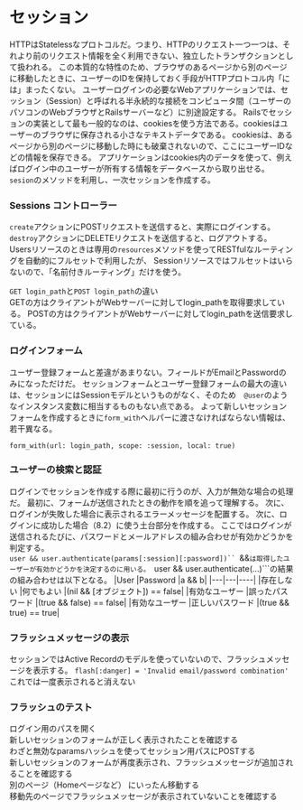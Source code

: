 # セッション
HTTPはStatelessなプロトコルだ。つまり、HTTPのリクエスト一つ一つは、それより前のリクエスト情報を全く利用できない、独立したトランザクションとして扱われる。
この本質的な特性のため、ブラウザのあるページから別のページに移動したときに、ユーザーのIDを保持しておく手段がHTTPプロトコル内「には」まったくない。
ユーザーログインの必要なWebアプリケーションでは、セッション（Session）と呼ばれる半永続的な接続をコンピュータ間（ユーザーのパソコンのWebブラウザとRailsサーバーなど）に別途設定する。
Railsでセッションの実装として最も一般的なのは、cookiesを使う方法である。cookiesはユーザーのブラウザに保存される小さなテキストデータである。
cookiesは、あるページから別のページに移動した時にも破棄されないので、ここにユーザーIDなどの情報を保存できる。
アプリケーションはcookies内のデータを使って、例えばログイン中のユーザーが所有する情報をデータベースから取り出せる。
```sesion```のメソッドを利用し、一次セッションを作成する。

### Sessions コントローラー
```create```アクションにPOSTリクエストを送信すると、実際にログインする。
```destroy```アクションにDELETEリクエストを送信すると、ログアウトする。
Usersリソースのときは専用の```resources```メソッドを使ってRESTfulなルーティングを自動的にフルセットで利用したが、
Sessionリソースではフルセットはいらないので、「名前付きルーティング」だけを使う。

```GET login_path```と```POST login_path```の違い<br>
GETの方はクライアントがWebサーバーに対してlogin_pathを取得要求している。
POSTの方はクライアントがWebサーバーに対してlogin_pathを送信要求している。

### ログインフォーム
ユーザー登録フォームと差違があまりない。フィールドがEmailとPasswordのみになっただけだ。
セッションフォームとユーザー登録フォームの最大の違いは、セッションにはSessionモデルというものがなく、そのため　```@user```のようなインスタンス変数に相当するものもない点である。
よって新しいセッションフォームを作成するときに```form_with```ヘルパーに渡さなければならない情報は、若干異なる。
```
form_with(url: login_path, scope: :session, local: true)
```

### ユーザーの検索と認証
ログインでセッションを作成する際に最初に行うのが、入力が無効な場合の処理だ。
最初に、フォームが送信されたときの動作を順を追って理解する。
次に、ログインが失敗した場合に表示されるエラーメッセージを配置する。
次に、ログインに成功した場合（8.2）に使う土台部分を作成する。
ここではログインが送信されるたびに、パスワードとメールアドレスの組み合わせが有効かどうかを判定する。<br>
```user && user.authenticate(params[:session][:password])``
```&&```は取得したユーザーが有効かどうかを決定するのに用いる。
```user && user.authenticate(…)```の結果の組み合わせは以下となる。
|User	|Password	|a && b|
|---|---|----|
|存在しない	|何でもよい	|(nil && [オブジェクト]) == false|
|有効なユーザー	|誤ったパスワード	|(true && false) == false|
|有効なユーザー	|正しいパスワード	|(true && true) == true|

### フラッシュメッセージの表示
セッションではActive Recordのモデルを使っていないので、フラッシュメッセージを表示する。
```flash[:danger] = 'Invalid email/password combination'```
これでは一度表示されると消えない

### フラッシュのテスト
ログイン用のパスを開く<br>
新しいセッションのフォームが正しく表示されたことを確認する<br>
わざと無効なparamsハッシュを使ってセッション用パスにPOSTする<br>
新しいセッションのフォームが再度表示され、フラッシュメッセージが追加されることを確認する<br>
別のページ（Homeページなど） にいったん移動する<br>
移動先のページでフラッシュメッセージが表示されていないことを確認する<br>
